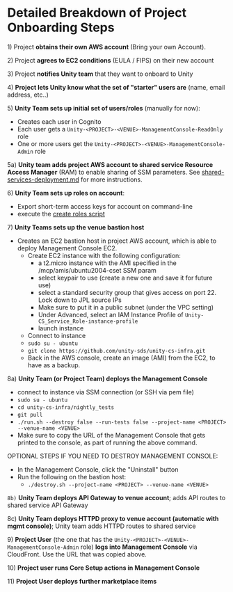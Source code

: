 # Detailed Breakdown of Project Onboarding Steps

1\) Project **obtains their own AWS account** (Bring your own Account).

2\) Project **agrees to EC2 conditions** (EULA / FIPS) on their new account

3\) Project **notifies Unity team** that they want to onboard to Unity

4\) **Project lets Unity know what the set of "starter" users are** (name, email address, etc..)

5\) **Unity Team sets up initial set of users/roles** (manually for now):

* Creates each user in Cognito
* Each user gets a `Unity-<PROJECT>-<VENUE>-ManagementConsole-ReadOnly` role
* One or more users get the `Unity-<PROJECT>-<VENUE>-ManagementConsole-Admin` role

5a) **Unity team adds project AWS account to shared service Resource Access Manager** (RAM) to enable sharing of SSM parameters. See [shared-services-deployment.md](../shared-services-deployment.md "mention") for more instructions.

6\) **Unity Team sets up roles on account**:

* Export short-term access keys for account on command-line
* execute the [create roles script](https://github.com/unity-sds/unity-cs-infra/blob/main/aws\_role\_create/create\_roles\_and\_policies.sh)

7\) **Unity Teams sets up the venue bastion host**

* Creates an EC2 bastion host in project AWS account, which is able to deploy Management Console EC2.
  * Create EC2 instance with the following configuration:
    * a t2.micro instance with the AMI specified in the /mcp/amis/ubuntu2004-cset SSM param
    * select keypair to use (create a new one and save it for future use)
    * select a standard security group that gives access on port 22.  Lock down to JPL source IPs
    * Make sure to put it in a public subnet (under the VPC setting)
    * Under Advanced, select an IAM Instance Profile of `Unity-CS_Service_Role-instance-profile`
    * launch instance
  * Connect to instance
  * `sudo su - ubuntu`
  * `git clone https://github.com/unity-sds/unity-cs-infra.git`
  * Back in the AWS console, create an image (AMI) from the EC2, to have as a backup.

8a) **Unity Team (or Project Team) deploys the Management Console**

* connect to instance via SSM connection (or SSH via pem file)
* `sudo su - ubuntu`
* `cd unity-cs-infra/nightly_tests`
* `git pull`
* `./run.sh --destroy false --run-tests false --project-name <PROJECT> --venue-name <VENUE>`
* Make sure to copy the URL of the Management Console that gets printed to the console, as part of running the above command.

OPTIONAL STEPS IF YOU NEED TO DESTROY MANAGEMENT CONSOLE:

* In the Management Console, click the "Uninstall" button
* Run the following on the bastion host:
  * `./destroy.sh --project-name <PROJECT> --venue-name <VENUE>`

`8b)` **Unity Team deploys API Gateway to venue account**; adds API routes to shared service API Gateway

8c) **Unity Team deploys HTTPD proxy to venue account (automatic with mgmt console)**; Unity team adds HTTPD routes to shared service&#x20;

9\) **Project User** (the one that has the `Unity-<PROJECT>-<VENUE>-ManagementConsole-Admin` role) **logs into Management Console** via CloudFront.   Use the URL that was copied above.

10\) **Project user runs Core Setup actions in Management Console**

11\) **Project User deploys further marketplace items**
